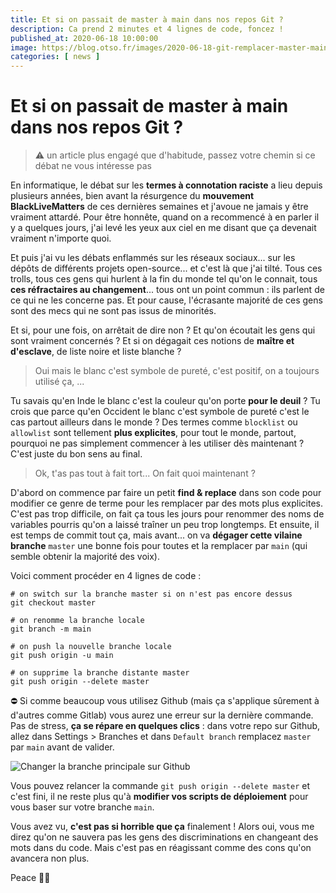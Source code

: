 ```yaml
---
title: Et si on passait de master à main dans nos repos Git ?
description: Ca prend 2 minutes et 4 lignes de code, foncez !
published_at: 2020-06-18 10:00:00
image: https://blog.otso.fr/images/2020-06-18-git-remplacer-master-main/changer-branche-principale-github.png
categories: [ news ]
---
```


# Et si on passait de master à main dans nos repos Git ?

> ⚠️ un article plus engagé que d'habitude, passez votre chemin si ce débat ne vous intéresse pas

En informatique, le débat sur les **termes à connotation raciste** a lieu depuis plusieurs années, bien avant la résurgence du **mouvement BlackLiveMatters** de ces dernières semaines et j'avoue ne jamais y être vraiment attardé. Pour être honnête, quand on a recommencé à en parler il y a quelques jours, j'ai levé les yeux aux ciel en me disant que ça devenait vraiment n'importe quoi.

Et puis j'ai vu les débats enflammés sur les réseaux sociaux... sur les dépôts de différents projets open-source... et c'est là que j'ai tilté. Tous ces trolls, tous ces gens qui hurlent à la fin du monde tel qu'on le connait, tous **ces réfractaires au changement**... tous ont un point commun : ils parlent de ce qui ne les concerne pas. Et pour cause, l'écrasante majorité de ces gens sont des mecs qui ne sont pas issus de minorités.

Et si, pour une fois, on arrêtait de dire non ? Et qu'on écoutait les gens qui sont vraiment concernés ? Et si on dégagait ces notions de **maître et d'esclave**, de liste noire et liste blanche ?

> Oui mais le blanc c'est symbole de pureté, c'est positif, on a toujours utilisé ça, ...

Tu savais qu'en Inde le blanc c'est la couleur qu'on porte **pour le deuil** ? Tu crois que parce qu'en Occident le blanc c'est symbole de pureté c'est le cas partout ailleurs dans le monde ? Des termes comme `blocklist` ou `allowlist` sont tellement **plus explicites**, pour tout le monde, partout, pourquoi ne pas simplement commencer à les utiliser dès maintenant ? C'est juste du bon sens au final.

> Ok, t'as pas tout à fait tort... On fait quoi maintenant ?

D'abord on commence par faire un petit **find & replace** dans son code pour modifier ce genre de terme pour les remplacer par des mots plus explicites. C'est pas trop difficile, on fait ça tous les jours pour renommer des noms de variables pourris qu'on a laissé traîner un peu trop longtemps. Et ensuite, il est temps de commit tout ça, mais avant... on va **dégager cette vilaine branche** `master` une bonne fois pour toutes et la remplacer par `main` (qui semble obtenir la majorité des voix).

Voici comment procéder en 4 lignes de code :

```git
# on switch sur la branche master si on n'est pas encore dessus
git checkout master

# on renomme la branche locale
git branch -m main

# on push la nouvelle branche locale
git push origin -u main

# on supprime la branche distante master
git push origin --delete master
```

⛔ Si comme beaucoup vous utilisez Github (mais ça s'applique sûrement à d'autres comme Gitlab) vous aurez une erreur sur la dernière commande. Pas de stress, **ça se répare en quelques clics** : dans votre repo sur Github, allez dans Settings > Branches et dans `Default branch` remplacez `master` par `main` avant de valider.

![Changer la branche principale sur Github](/images/2020-06-18-git-remplacer-master-main/changer-branche-principale-github.png)

Vous pouvez relancer la commande `git push origin --delete master` et c'est fini, il ne reste plus qu'à **modifier vos scripts de déploiement** pour vous baser sur votre branche `main`.

Vous avez vu, **c'est pas si horrible que ça** finalement ! Alors oui, vous me direz qu'on ne sauvera pas les gens des discriminations en changeant des mots dans du code. Mais c'est pas en réagissant comme des cons qu'on avancera non plus.

Peace ✊🏿
